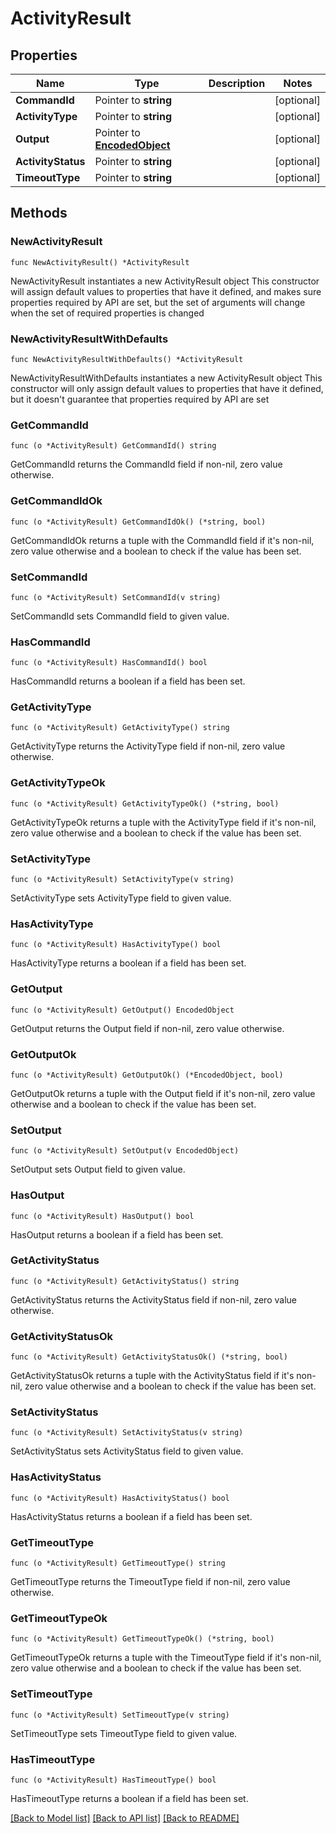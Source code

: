 # ActivityResult

## Properties

Name | Type | Description | Notes
------------ | ------------- | ------------- | -------------
**CommandId** | Pointer to **string** |  | [optional] 
**ActivityType** | Pointer to **string** |  | [optional] 
**Output** | Pointer to [**EncodedObject**](EncodedObject.md) |  | [optional] 
**ActivityStatus** | Pointer to **string** |  | [optional] 
**TimeoutType** | Pointer to **string** |  | [optional] 

## Methods

### NewActivityResult

`func NewActivityResult() *ActivityResult`

NewActivityResult instantiates a new ActivityResult object
This constructor will assign default values to properties that have it defined,
and makes sure properties required by API are set, but the set of arguments
will change when the set of required properties is changed

### NewActivityResultWithDefaults

`func NewActivityResultWithDefaults() *ActivityResult`

NewActivityResultWithDefaults instantiates a new ActivityResult object
This constructor will only assign default values to properties that have it defined,
but it doesn't guarantee that properties required by API are set

### GetCommandId

`func (o *ActivityResult) GetCommandId() string`

GetCommandId returns the CommandId field if non-nil, zero value otherwise.

### GetCommandIdOk

`func (o *ActivityResult) GetCommandIdOk() (*string, bool)`

GetCommandIdOk returns a tuple with the CommandId field if it's non-nil, zero value otherwise
and a boolean to check if the value has been set.

### SetCommandId

`func (o *ActivityResult) SetCommandId(v string)`

SetCommandId sets CommandId field to given value.

### HasCommandId

`func (o *ActivityResult) HasCommandId() bool`

HasCommandId returns a boolean if a field has been set.

### GetActivityType

`func (o *ActivityResult) GetActivityType() string`

GetActivityType returns the ActivityType field if non-nil, zero value otherwise.

### GetActivityTypeOk

`func (o *ActivityResult) GetActivityTypeOk() (*string, bool)`

GetActivityTypeOk returns a tuple with the ActivityType field if it's non-nil, zero value otherwise
and a boolean to check if the value has been set.

### SetActivityType

`func (o *ActivityResult) SetActivityType(v string)`

SetActivityType sets ActivityType field to given value.

### HasActivityType

`func (o *ActivityResult) HasActivityType() bool`

HasActivityType returns a boolean if a field has been set.

### GetOutput

`func (o *ActivityResult) GetOutput() EncodedObject`

GetOutput returns the Output field if non-nil, zero value otherwise.

### GetOutputOk

`func (o *ActivityResult) GetOutputOk() (*EncodedObject, bool)`

GetOutputOk returns a tuple with the Output field if it's non-nil, zero value otherwise
and a boolean to check if the value has been set.

### SetOutput

`func (o *ActivityResult) SetOutput(v EncodedObject)`

SetOutput sets Output field to given value.

### HasOutput

`func (o *ActivityResult) HasOutput() bool`

HasOutput returns a boolean if a field has been set.

### GetActivityStatus

`func (o *ActivityResult) GetActivityStatus() string`

GetActivityStatus returns the ActivityStatus field if non-nil, zero value otherwise.

### GetActivityStatusOk

`func (o *ActivityResult) GetActivityStatusOk() (*string, bool)`

GetActivityStatusOk returns a tuple with the ActivityStatus field if it's non-nil, zero value otherwise
and a boolean to check if the value has been set.

### SetActivityStatus

`func (o *ActivityResult) SetActivityStatus(v string)`

SetActivityStatus sets ActivityStatus field to given value.

### HasActivityStatus

`func (o *ActivityResult) HasActivityStatus() bool`

HasActivityStatus returns a boolean if a field has been set.

### GetTimeoutType

`func (o *ActivityResult) GetTimeoutType() string`

GetTimeoutType returns the TimeoutType field if non-nil, zero value otherwise.

### GetTimeoutTypeOk

`func (o *ActivityResult) GetTimeoutTypeOk() (*string, bool)`

GetTimeoutTypeOk returns a tuple with the TimeoutType field if it's non-nil, zero value otherwise
and a boolean to check if the value has been set.

### SetTimeoutType

`func (o *ActivityResult) SetTimeoutType(v string)`

SetTimeoutType sets TimeoutType field to given value.

### HasTimeoutType

`func (o *ActivityResult) HasTimeoutType() bool`

HasTimeoutType returns a boolean if a field has been set.


[[Back to Model list]](../README.md#documentation-for-models) [[Back to API list]](../README.md#documentation-for-api-endpoints) [[Back to README]](../README.md)


